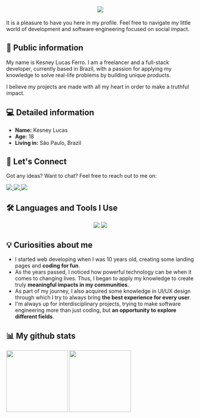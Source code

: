
<h1 align="center">
  <img src="https://readme-typing-svg.demolab.com?font=Fira+Code&weight=600&size=24&pause=1000&color=284580&center=true&vCenter=true&random=false&width=435&lines=Hey+there%2C+I'm+Kesney Lucas" />
</h1>

It is a pleasure to have you here in my profile. Feel free to navigate my little world of development and software engineering focused on social impact.

## :scroll: Public information

My name is Kesney Lucas Ferro. I am a freelancer and a full-stack developer, currently based in Brazil, with a passion for applying my knowledge to solve real-life problems by building unique products.

I believe my projects are made with all my heart in order to make a truthful impact.

## :computer: Detailed information

- **Name:** Kesney Lucas
- **Age:** 18
- **Living in:** São Paulo, Brazil



## 🤝 Let's Connect
Got any ideas? Want to chat? Feel free to reach out to me on:

<div>
    <a target='_blank' href="https://www.instagram.com/kesneylucas/">
        <img src="https://img.shields.io/badge/Instagram-E4405F?style=for-the-badge&logo=instagram&logoColor=white">
    </a>
    <a target='_blank' href="https://www.linkedin.com/in/kesneylucas/">
        <img src="https://img.shields.io/badge/LinkedIn-0077B5?style=for-the-badge&logo=linkedin&logoColor=white">
    </a>
    <a target='_blank' href="kesney.lucas.ismart@gmail.com">
        <img src="https://img.shields.io/badge/Gmail-D14836?style=for-the-badge&logo=gmail&logoColor=white">
    </a>
</div>

## 🛠️ Languages and Tools I Use
<div align="center">
    <img src="https://skillicons.dev/icons?i=react,html,css,vscode,github,figma,tailwind,git" />
    <img src="https://skillicons.dev/icons?i=nodejs,python,javascript,typescript,mongodb,c,nextjs,solidity,sass,mysql" /><br>
</div>

## :bulb: Curiosities about me

- I started web developing when I was 10 years old, creating some landing pages and **coding for fun**.
- As the years passed, I noticed how powerful technology can be when it comes to changing lives. Thus, I began to apply my knowledge to create truly **meaningful impacts in my communities**.
- As part of my journey, I also acquired some knowledge in UI/UX design through which I try to always bring **the best experience for every user**.
- I'm always up for interdisciplinary projects, trying to make software engineering more than just coding, but **an opportunity to explore different fields**.


## :bar_chart: My github stats

<div>
<img height="165em" width: "100em" src="https://github-readme-stats-sigma-five.vercel.app/api?username=KesneyFerro&theme=dracula" />
<img height="165em" width: "100em" src="https://github-readme-stats-sigma-five.vercel.app/api/top-langs/?username=KesneyFerro&layout=compact&theme=dracula&include_all_commits=true" />
</div>
